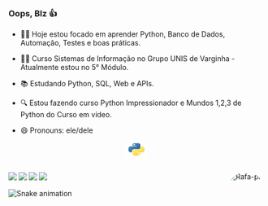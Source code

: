 ### Oops, Blz 👍

- 👨‍💻 Hoje estou focado em aprender Python, Banco de Dados, Automação, Testes e boas práticas. 

- 👨‍🎓 Curso Sistemas de Informação no Grupo UNIS de Varginha - Atualmente estou no 5° Módulo.

- 📚 Estudando Python, SQL, Web e APIs.

- 🔍 Estou fazendo curso Python Impressionador e Mundos 1,2,3 de Python do Curso em vídeo.

- 😄 Pronouns: ele/dele


<div align="center">  <img align="center" alt="Rafa-Python" height="30" width="40" src="https://raw.githubusercontent.com/devicons/devicon/master/icons/python/python-original.svg">
  <alt="Rafa-pic" height="150" style="border-radius:50px;" src="https://media.discordapp.net/attachments/639956127056134178/890373478988013628/Publicacoes_Instagram_1_1.png?width=676&height=676">
</div>
  
  ##
 
<div> 
  <a href="https://www.youtube.com/channel/UCFfFnntk10rR1QkaBryPhdg" target="_blank"><img src="https://img.shields.io/badge/YouTube-FF0000?style=for-the-badge&logo=youtube&logoColor=white" target="_blank"></a>
  <a href="https://www.instagram.com/vincy.tarsis/" target="_blank"><img src="https://img.shields.io/badge/-Instagram-%23E4405F?style=for-the-badge&logo=instagram&logoColor=white" target="_blank"></a>
  <a href = "mailto:vincydetarsis@gmail.com"><img src="https://img.shields.io/badge/-Gmail-%23333?style=for-the-badge&logo=gmail&logoColor=white" target="_blank"></a>
  <a href="https://www.linkedin.com/in/vincydetarsis/" target="_blank"><img src="https://img.shields.io/badge/-LinkedIn-%230077B5?style=for-the-badge&logo=linkedin&logoColor=white" target="_blank"></a>
  <img align="right" alt="Rafa-pic" height="150" style="border-radius:50px;" src="https://cdn.streamelements.com/uploads/3987c223-0700-4f3b-a666-bd360fc12573.gif">
 
                                                                                  
  ![Snake animation](https://github.com/vincytarsis/vincytarsis/blob/output/github-contribution-grid-snake.svg)
 
</div>
